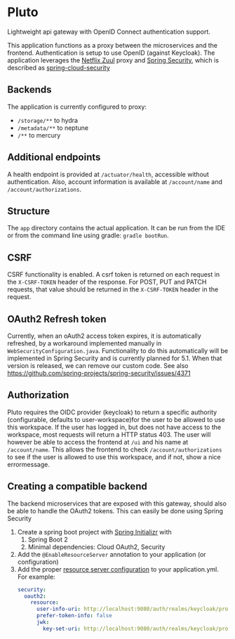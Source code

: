 # Pluto
Lightweight api gateway with OpenID Connect authentication support.

This application functions as a proxy between the microservices and the frontend. Authentication is setup
to use OpenID (against Keycloak). The application leverages the [Netflix Zuul](https://github.com/Netflix/zuul/wiki) proxy and
[Spring Security](https://docs.spring.io/spring-security/site/docs/5.0.5.RELEASE/reference/htmlsingle/), which is described as [spring-cloud-security](https://cloud.spring.io/spring-cloud-security/1.2.x/single/spring-cloud-security.html)

## Backends
The application is currently configured to proxy:
* `/storage/**` to hydra
* `/metadata/**` to neptune
* `/**` to mercury

## Additional endpoints
A health endpoint is provided at `/actuator/health`, accessible without authentication.
Also, account information is available at `/account/name` and `/account/authorizations`.

## Structure
The `app` directory contains the actual application. It can be run from the IDE or from the command line
using gradle: `gradle bootRun`.

## CSRF
CSRF functionality is enabled. A csrf token is returned on each request in the `X-CSRF-TOKEN` header of the response.
For POST, PUT and PATCH requests, that value should be returned in the `X-CSRF-TOKEN` header in the request.

## OAuth2 Refresh token
Currently, when an oAuth2 access token expires, it is automatically refreshed, by a workaround implemented
 manually in `WebSecurityConfiguration.java`. Functionality to do this automatically will
be implemented in Spring Security and is currently planned for 5.1. When that version is released,
we can remove our custom code. See also 
https://github.com/spring-projects/spring-security/issues/4371

## Authorization
Pluto requires the OIDC provider (keycloak) to return a specific authority (configurable, defaults to user-workspace)for the 
user to be allowed to use this workspace.
If the user has logged in, but does not have access to the workspace, most requests will return a HTTP status 403. The user will
however be able to access the frontend at `/ui` and his name at `/account/name`. This allows the frontend to check `/account/authorizations`
to see if the user is allowed to use this workspace, and if not, show a nice errormessage.

## Creating a compatible backend
The backend microservices that are exposed with this gateway, should also be able to handle the OAuth2 tokens. This can 
easily be done using Spring Security

1. Create a spring boot project with [Spring Initializr](https://start.spring.io/) with 
   1. Spring Boot 2
   2. Minimal dependencies: Cloud OAuth2, Security  
2. Add the `@EnableResourceServer` annotation to your application (or configuration)
3. Add the proper [resource server configuration](https://cloud.spring.io/spring-cloud-security/1.2.x/single/spring-cloud-security.html#_oauth2_protected_resource) to your application.yml. For example:
    ```yaml
    security:
      oauth2:
        resource:
          user-info-uri: http://localhost:9080/auth/realms/keycloak/protocol/openid-connect/userinfo
          prefer-token-info: false
          jwk:
            key-set-uri: http://localhost:9080/auth/realms/keycloak/protocol/openid-connect/certs
    ```
